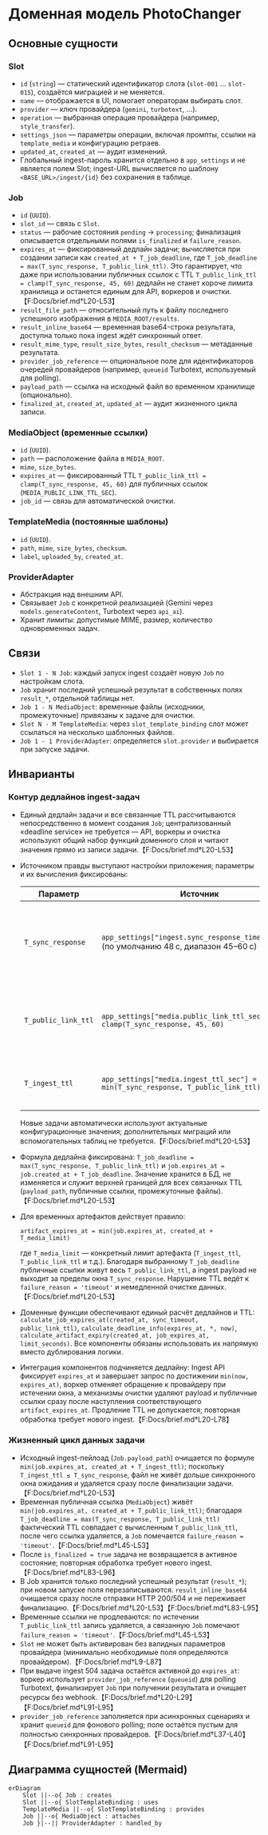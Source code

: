 # Доменная модель PhotoChanger

## Основные сущности

### Slot
- `id` (`string`) — статический идентификатор слота (`slot-001` … `slot-015`), создаётся миграцией и не меняется.
- `name` — отображается в UI, помогает операторам выбирать слот.
- `provider` — ключ провайдера (`gemini`, `turbotext`, ...).
- `operation` — выбранная операция провайдера (например, `style_transfer`).
- `settings_json` — параметры операции, включая промпты, ссылки на `template_media` и конфигурацию ретраев.
- `updated_at`, `created_at` — аудит изменений.
- Глобальный ingest-пароль хранится отдельно в `app_settings` и не является полем Slot; ingest-URL вычисляется по шаблону `<BASE_URL>/ingest/{id}` без сохранения в таблице.

### Job
- `id` (`UUID`).
- `slot_id` — связь с `Slot`.
- `status` — рабочие состояния `pending` → `processing`; финализация описывается отдельными полями `is_finalized` и `failure_reason`.
- `expires_at` — фиксированный дедлайн задачи; вычисляется при создании записи как `created_at + T_job_deadline`, где `T_job_deadline = max(T_sync_response, T_public_link_ttl)`. Это гарантирует, что даже при использовании публичных ссылок с TTL `T_public_link_ttl = clamp(T_sync_response, 45, 60)` дедлайн не станет короче лимита хранилища и останется единым для API, воркеров и очистки.【F:Docs/brief.md†L20-L53】
- `result_file_path` — относительный путь к файлу последнего успешного изображения в `MEDIA_ROOT/results`.
- `result_inline_base64` — временная base64-строка результата, доступна только пока ingest ждёт синхронный ответ.
- `result_mime_type`, `result_size_bytes`, `result_checksum` — метаданные результата.
- `provider_job_reference` — опциональное поле для идентификаторов очередей провайдеров (например, `queueid` Turbotext, используемый для polling).
- `payload_path` — ссылка на исходный файл во временном хранилище (опционально).
- `finalized_at`, `created_at`, `updated_at` — аудит жизненного цикла записи.

### MediaObject (временные ссылки)
- `id` (`UUID`).
- `path` — расположение файла в `MEDIA_ROOT`.
- `mime`, `size_bytes`.
- `expires_at` — фиксированный TTL `T_public_link_ttl = clamp(T_sync_response, 45, 60)` для публичных ссылок (`MEDIA_PUBLIC_LINK_TTL_SEC`).
- `job_id` — связь для автоматической очистки.

### TemplateMedia (постоянные шаблоны)
- `id` (`UUID`).
- `path`, `mime`, `size_bytes`, `checksum`.
- `label`, `uploaded_by`, `created_at`.

### ProviderAdapter
- Абстракция над внешним API.
- Связывает `Job` c конкретной реализацией (Gemini через `models.generateContent`, Turbotext через `api_ai`).
- Хранит лимиты: допустимые MIME, размер, количество одновременных задач.

## Связи
- `Slot 1 - N Job`: каждый запуск ingest создаёт новую `Job` по настройкам слота.
- `Job` хранит последний успешный результат в собственных полях `result_*`, отдельной таблицы нет.
- `Job 1 - N MediaObject`: временные файлы (исходники, промежуточные) привязаны к задаче для очистки.
- `Slot N - M TemplateMedia`: через `slot_template_binding` слот может ссылаться на несколько шаблонных файлов.
- `Job 1 - 1 ProviderAdapter`: определяется `slot.provider` и выбирается при запуске задачи.

## Инварианты

### Контур дедлайнов ingest-задач
- Единый дедлайн задачи и все связанные TTL рассчитываются непосредственно в момент создания `Job`; централизованный «deadline service» не требуется — API, воркеры и очистка используют общий набор функций доменного слоя и читают значения прямо из записи задачи.【F:Docs/brief.md†L20-L53】
- Источником правды выступают настройки приложения; параметры и их вычисления фиксированы:

  | Параметр | Источник | Назначение |
  |---|---|---|
  | `T_sync_response` | `app_settings["ingest.sync_response_timeout_sec"]` (по умолчанию 48 с, диапазон 45–60 с) | Верхняя граница ожидания HTTP-ответа ingest API и минимальная составляющая `T_job_deadline`. |
  | `T_public_link_ttl` | `app_settings["media.public_link_ttl_sec"] = clamp(T_sync_response, 45, 60)` | Жёсткий лимит жизни публичных ссылок и других внешних артефактов. |
  | `T_ingest_ttl` | `app_settings["media.ingest_ttl_sec"] = min(T_sync_response, T_public_link_ttl)` | TTL исходных файлов во временном хранилище `payload`. |

  Новые задачи автоматически используют актуальные конфигурационные значения; дополнительных миграций или вспомогательных таблиц не требуется.【F:Docs/brief.md†L20-L53】
- Формула дедлайна фиксирована: `T_job_deadline = max(T_sync_response, T_public_link_ttl)` и `job.expires_at = job.created_at + T_job_deadline`. Значение хранится в БД, не изменяется и служит верхней границей для всех связанных TTL (`payload_path`, публичные ссылки, промежуточные файлы).【F:Docs/brief.md†L20-L53】
- Для временных артефактов действует правило:

  ```
  artifact_expires_at = min(job.expires_at, created_at + T_media_limit)
  ```

  где `T_media_limit` — конкретный лимит артефакта (`T_ingest_ttl`, `T_public_link_ttl` и т.д.). Благодаря выбранному `T_job_deadline` публичные ссылки живут весь `T_public_link_ttl`, а ingest payload не выходит за пределы окна `T_sync_response`. Нарушение TTL ведёт к `failure_reason = 'timeout'` и немедленной очистке данных.【F:Docs/brief.md†L20-L53】
- Доменные функции обеспечивают единый расчёт дедлайнов и TTL: `calculate_job_expires_at(created_at, sync_timeout, public_link_ttl)`, `calculate_deadline_info(expires_at, *, now)`, `calculate_artifact_expiry(created_at, job_expires_at, limit_seconds)`. Все компоненты обязаны использовать их напрямую вместо дублирования логики.
- Интеграция компонентов подчиняется дедлайну: Ingest API фиксирует `expires_at` и завершает запрос по достижении `min(now, expires_at)`, воркер отменяет обращение к провайдеру при истечении окна, а механизмы очистки удаляют payload и публичные ссылки сразу после наступления соответствующего `artifact_expires_at`. Продление TTL не допускается; повторная обработка требует нового ingest.【F:Docs/brief.md†L20-L78】

### Жизненный цикл данных задачи
- Исходный ingest-пейлоад (`Job.payload_path`) очищается по формуле `min(job.expires_at, created_at + T_ingest_ttl)`; поскольку `T_ingest_ttl ≤ T_sync_response`, файл не живёт дольше синхронного окна ожидания и удаляется сразу после финализации задачи.【F:Docs/brief.md†L20-L53】
- Временная публичная ссылка (`MediaObject`) живёт `min(job.expires_at, created_at + T_public_link_ttl)`; благодаря `T_job_deadline = max(T_sync_response, T_public_link_ttl)` фактический TTL совпадает с вычисленным `T_public_link_ttl`, после чего ссылка удаляется, а `Job` помечается `failure_reason = 'timeout'`.【F:Docs/brief.md†L45-L53】
- После `is_finalized = true` задача не возвращается в активное состояние; повторная обработка требует нового ingest.【F:Docs/brief.md†L83-L96】
- В Job хранится только последний успешный результат (`result_*`); при новом запуске поля перезаписываются. `result_inline_base64` очищается сразу после отправки HTTP 200/504 и не переживает финализацию.【F:Docs/brief.md†L20-L53】【F:Docs/brief.md†L83-L95】
- Временные ссылки не продлеваются: по истечении `T_public_link_ttl` запись удаляется, а связанную `Job` помечают `failure_reason = 'timeout'`.【F:Docs/brief.md†L45-L53】
- `Slot` не может быть активирован без валидных параметров провайдера (минимально необходимые поля определяются провайдером).【F:Docs/brief.md†L9-L87】
- При выдаче ingest 504 задача остаётся активной до `expires_at`: воркер использует `provider_job_reference` (`queueid`) для polling Turbotext, финализирует `Job` при получении результата и очищает ресурсы без webhook.【F:Docs/brief.md†L20-L29】【F:Docs/brief.md†L91-L95】
- `provider_job_reference` заполняется при асинхронных сценариях и хранит `queueid` для фонового polling; поле остаётся пустым для полностью синхронных провайдеров.【F:Docs/brief.md†L37-L40】【F:Docs/brief.md†L91-L95】

## Диаграмма сущностей (Mermaid)
```mermaid
erDiagram
    Slot ||--o{ Job : creates
    Slot ||--o{ SlotTemplateBinding : uses
    TemplateMedia ||--o{ SlotTemplateBinding : provides
    Job ||--o{ MediaObject : attaches
    Job }|--|| ProviderAdapter : handled_by
```
